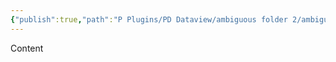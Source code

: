 ```yaml
---
{"publish":true,"path":"P Plugins/PD Dataview/ambiguous folder 2/ambiguous file.md","permalink":"/p-plugins/pd-dataview/ambiguous-folder-2/ambiguous-file/","PassFrontmatter":true}
---
```


Content